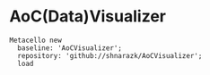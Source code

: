 # AoC(Data)Visualizer

```smalltalk
Metacello new
  baseline: 'AoCVisualizer';
  repository: 'github://shnarazk/AoCVisualizer';
  load
```

